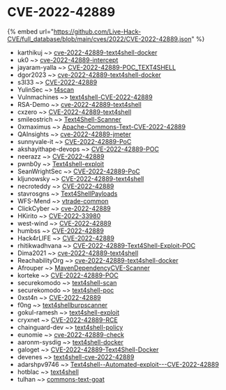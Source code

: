 # CVE-2022-42889
{% embed url="https://github.com/Live-Hack-CVE/full_database/blob/main/cves/2022/CVE-2022-42889.json" %}

* karthikuj ~> [cve-2022-42889-text4shell-docker](https://www.alice-snow.ru/2022/database/cve-2022-42889/cve-2022-42889-text4shell-docker-karthikuj)
* uk0 ~> [cve-2022-42889-intercept](https://www.alice-snow.ru/2022/database/cve-2022-42889/cve-2022-42889-intercept-uk0)
* jayaram-yalla ~> [CVE-2022-42889-POC_TEXT4SHELL](https://www.alice-snow.ru/2022/database/cve-2022-42889/cve-2022-42889-poc_text4shell-jayaram-yalla)
* dgor2023 ~> [cve-2022-42889-text4shell-docker](https://www.alice-snow.ru/2022/database/cve-2022-42889/cve-2022-42889-text4shell-docker-dgor2023)
* s3l33 ~> [CVE-2022-42889](https://www.alice-snow.ru/2022/database/cve-2022-42889/cve-2022-42889-s3l33)
* YulinSec ~> [t4scan](https://www.alice-snow.ru/2022/database/cve-2022-42889/t4scan-yulinsec)
* Vulnmachines ~> [text4shell-CVE-2022-42889](https://www.alice-snow.ru/2022/database/cve-2022-42889/text4shell-cve-2022-42889-vulnmachines)
* RSA-Demo ~> [cve-2022-42889-text4shell](https://www.alice-snow.ru/2022/database/cve-2022-42889/cve-2022-42889-text4shell-rsa-demo)
* cxzero ~> [CVE-2022-42889-text4shell](https://www.alice-snow.ru/2022/database/cve-2022-42889/cve-2022-42889-text4shell-cxzero)
* smileostrich ~> [Text4Shell-Scanner](https://www.alice-snow.ru/2022/database/cve-2022-42889/text4shell-scanner-smileostrich)
* 0xmaximus ~> [Apache-Commons-Text-CVE-2022-42889](https://www.alice-snow.ru/2022/database/cve-2022-42889/apache-commons-text-cve-2022-42889-0xmaximus)
* QAInsights ~> [cve-2022-42889-jmeter](https://www.alice-snow.ru/2022/database/cve-2022-42889/cve-2022-42889-jmeter-qainsights)
* sunnyvale-it ~> [CVE-2022-42889-PoC](https://www.alice-snow.ru/2022/database/cve-2022-42889/cve-2022-42889-poc-sunnyvale-it)
* akshayithape-devops ~> [CVE-2022-42889-POC](https://www.alice-snow.ru/2022/database/cve-2022-42889/cve-2022-42889-poc-akshayithape-devops)
* neerazz ~> [CVE-2022-42889](https://www.alice-snow.ru/2022/database/cve-2022-42889/cve-2022-42889-neerazz)
* pwnb0y ~> [Text4shell-exploit](https://www.alice-snow.ru/2022/database/cve-2022-42889/text4shell-exploit-pwnb0y)
* SeanWrightSec ~> [CVE-2022-42889-PoC](https://www.alice-snow.ru/2022/database/cve-2022-42889/cve-2022-42889-poc-seanwrightsec)
* kljunowsky ~> [CVE-2022-42889-text4shell](https://www.alice-snow.ru/2022/database/cve-2022-42889/cve-2022-42889-text4shell-kljunowsky)
* necroteddy ~> [CVE-2022-42889](https://www.alice-snow.ru/2022/database/cve-2022-42889/cve-2022-42889-necroteddy)
* stavrosgns ~> [Text4ShellPayloads](https://www.alice-snow.ru/2022/database/cve-2022-42889/text4shellpayloads-stavrosgns)
* WFS-Mend ~> [vtrade-common](https://www.alice-snow.ru/2022/database/cve-2022-42889/vtrade-common-wfs-mend)
* ClickCyber ~> [cve-2022-42889](https://www.alice-snow.ru/2022/database/cve-2022-42889/cve-2022-42889-clickcyber)
* HKirito ~> [CVE-2022-33980](https://www.alice-snow.ru/2022/database/cve-2022-42889/cve-2022-33980-hkirito)
* west-wind ~> [CVE-2022-42889](https://www.alice-snow.ru/2022/database/cve-2022-42889/cve-2022-42889-west-wind)
* humbss ~> [CVE-2022-42889](https://www.alice-snow.ru/2022/database/cve-2022-42889/cve-2022-42889-humbss)
* Hack4rLIFE ~> [CVE-2022-42889](https://www.alice-snow.ru/2022/database/cve-2022-42889/cve-2022-42889-hack4rlife)
* rhitikwadhvana ~> [CVE-2022-42889-Text4Shell-Exploit-POC](https://www.alice-snow.ru/2022/database/cve-2022-42889/cve-2022-42889-text4shell-exploit-poc-rhitikwadhvana)
* Dima2021 ~> [cve-2022-42889-text4shell](https://www.alice-snow.ru/2022/database/cve-2022-42889/cve-2022-42889-text4shell-dima2021)
* ReachabilityOrg ~> [cve-2022-42889-text4shell-docker](https://www.alice-snow.ru/2022/database/cve-2022-42889/cve-2022-42889-text4shell-docker-reachabilityorg)
* Afrouper ~> [MavenDependencyCVE-Scanner](https://www.alice-snow.ru/2022/database/cve-2022-42889/mavendependencycve-scanner-afrouper)
* korteke ~> [CVE-2022-42889-POC](https://www.alice-snow.ru/2022/database/cve-2022-42889/cve-2022-42889-poc-korteke)
* securekomodo ~> [text4shell-scan](https://www.alice-snow.ru/2022/database/cve-2022-42889/text4shell-scan-securekomodo)
* securekomodo ~> [text4shell-poc](https://www.alice-snow.ru/2022/database/cve-2022-42889/text4shell-poc-securekomodo)
* 0xst4n ~> [CVE-2022-42889](https://www.alice-snow.ru/2022/database/cve-2022-42889/cve-2022-42889-0xst4n)
* f0ng ~> [text4shellburpscanner](https://www.alice-snow.ru/2022/database/cve-2022-42889/text4shellburpscanner-f0ng)
* gokul-ramesh ~> [text4shell-exploit](https://www.alice-snow.ru/2022/database/cve-2022-42889/text4shell-exploit-gokul-ramesh)
* cryxnet ~> [CVE-2022-42889-RCE](https://www.alice-snow.ru/2022/database/cve-2022-42889/cve-2022-42889-rce-cryxnet)
* chainguard-dev ~> [text4shell-policy](https://www.alice-snow.ru/2022/database/cve-2022-42889/text4shell-policy-chainguard-dev)
* eunomie ~> [cve-2022-42889-check](https://www.alice-snow.ru/2022/database/cve-2022-42889/cve-2022-42889-check-eunomie)
* aaronm-sysdig ~> [text4shell-docker](https://www.alice-snow.ru/2022/database/cve-2022-42889/text4shell-docker-aaronm-sysdig)
* galoget ~> [CVE-2022-42889-Text4Shell-Docker](https://www.alice-snow.ru/2022/database/cve-2022-42889/cve-2022-42889-text4shell-docker-galoget)
* devenes ~> [text4shell-cve-2022-42889](https://www.alice-snow.ru/2022/database/cve-2022-42889/text4shell-cve-2022-42889-devenes)
* adarshpv9746 ~> [Text4shell--Automated-exploit---CVE-2022-42889](https://www.alice-snow.ru/2022/database/cve-2022-42889/text4shell--automated-exploit---cve-2022-42889-adarshpv9746)
* hotblac ~> [text4shell](https://www.alice-snow.ru/2022/database/cve-2022-42889/text4shell-hotblac)
* tulhan ~> [commons-text-goat](https://www.alice-snow.ru/2022/database/cve-2022-42889/commons-text-goat-tulhan)